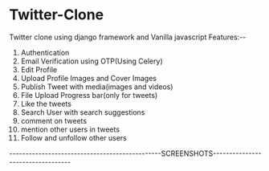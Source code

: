 # Twitter-Clone
 Twitter clone using django framework and Vanilla javascript
 Features:--
   1. Authentication
   2. Email Verification using OTP(Using Celery)
   3. Edit Profile
   4. Upload Profile Images and Cover Images
   5. Publish Tweet with media(images and videos)
   6. File Upload Progress bar(only for tweets)
   7. Like the tweets
   8. Search User with search suggestions
   9. comment on tweets
   10. mention other users in tweets
   11. Follow and unfollow other users

-----------------------------------------------SCREENSHOTS----------------------------------





